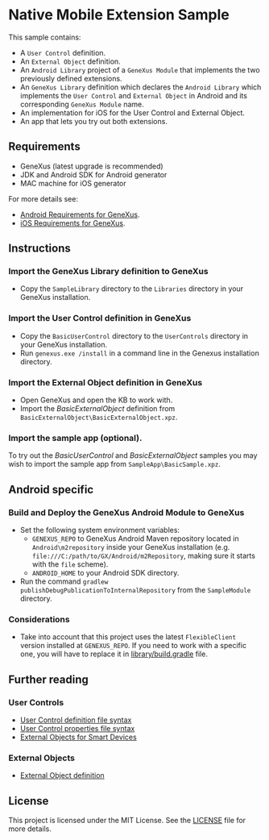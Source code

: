 # Native Mobile Extension Sample
This sample contains:
- A `User Control` definition.
- An `External Object` definition.
- An `Android Library` project of a `GeneXus Module` that implements the two previously defined extensions.
- An `GeneXus Library` definition which declares the `Android Library` which implements the `User Control` and `External Object` in Android and its corresponding `GeneXus Module` name.
- An implementation for iOS for the User Control and External Object.
- An app that lets you try out both extensions.

## Requirements
- GeneXus (latest upgrade is recommended)
- JDK and Android SDK for Android generator
- MAC machine for iOS generator

For more details see:
- [Android Requirements for GeneXus](http://wiki.genexus.com/commwiki/servlet/wiki?14449).
- [iOS Requirements for GeneXus](https://wiki.genexus.com/commwiki/servlet/wiki?19478).

## Instructions

### Import the GeneXus Library definition to GeneXus
- Copy the `SampleLibrary` directory to the `Libraries` directory in your GeneXus installation.

### Import the User Control definition in GeneXus
- Copy the `BasicUserControl` directory to the `UserControls` directory in your GeneXus installation.
- Run `genexus.exe /install` in a command line in the Genexus installation directory.

### Import the External Object definition in GeneXus
- Open GeneXus and open the KB to work with.
- Import the _BasicExternalObject_ definition from `BasicExternalObject\BasicExternalObject.xpz`.

### Import the sample app (optional).
To try out the _BasicUserControl_ and _BasicExternalObject_ samples you may wish to import the sample app from `SampleApp\BasicSample.xpz`.

## Android specific

### Build and Deploy the GeneXus Android Module to GeneXus
- Set the following system environment variables:
    - `GENEXUS_REPO` to GeneXus Android Maven repository located in `Android\m2repository` inside your GeneXus installation (e.g. `file:///C:/path/to/GX/Android/m2Repository`, making sure it starts with the `file` scheme).
    - `ANDROID_HOME` to your Android SDK directory.
- Run the command `gradlew publishDebugPublicationToInternalRepository` from the `SampleModule` directory.

### Considerations
- Take into account that this project uses the latest `FlexibleClient` version installed at `GENEXUS_REPO`. If you need to work with a specific one, you will have to replace it in [library/build.gradle](https://github.com/genexuslabs/SDExtensionsSample/blob/master/SampleModule/library/build.gradle) file.

## Further reading

### User Controls
- [User Control definition file syntax](http://wiki.genexus.com/commwiki/servlet/wiki?13309)
- [User Control properties file syntax](http://wiki.genexus.com/commwiki/servlet/wiki?27179)
- [External Objects for Smart Devices](https://wiki.genexus.com/commwiki/servlet/wiki?17880)

### External Objects
- [External Object definition](http://wiki.genexus.com/commwiki/servlet/wiki?6148)

## License
This project is licensed under the MIT License. See the [LICENSE](LICENSE.txt) file for more details.
